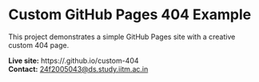 # Custom GitHub Pages 404 Example

This project demonstrates a simple GitHub Pages site with a creative custom 404 page.

**Live site:** https://<your-username>.github.io/custom-404  
**Contact:** 24f2005043@ds.study.iitm.ac.in
